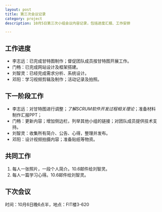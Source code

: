 ```yaml
---
layout: post
title: 第三次会议记录
category: project
description: 10月5日第三次小组会议内容记录，包括进度汇报、工作安排

---
```



## 工作进度
- 李志远：已完成甘特图制作；督促团队成员按甘特图开展工作。
- 门畅：已完成网站设计及框架搭建。
- 刘智灵：已经完成需求分析、系统设计。
- 邓阳：学习视频剪辑及制作；活动记录及拍照。

## 下一阶段工作
- 李志远：对甘特图进行调整；*了解SCRUM软件开发过程相关理论*；准备材料制作汇报PPT；
- 门畅：更新内容；增加侧边栏，列举其他小组的链接；对团队成员提供技术支持。
- 刘智灵：收集所有简介、公告、心得，整理并发布。
- 邓阳：设计视频拍摄内容；准备贴纸等物资。

## 共同工作
1. 每人一张照片，一段个人简介。10.6邮件给刘智灵。
2. 每人一篇学习心得。10.6邮件给刘智灵。

## 下次会议
时间：10月6日晚6点半，地点：FIT楼3-620